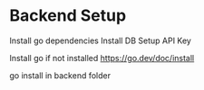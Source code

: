 # Backend Setup

Install go dependencies
Install DB
Setup API Key

Install go if not installed
https://go.dev/doc/install

go install in backend folder

